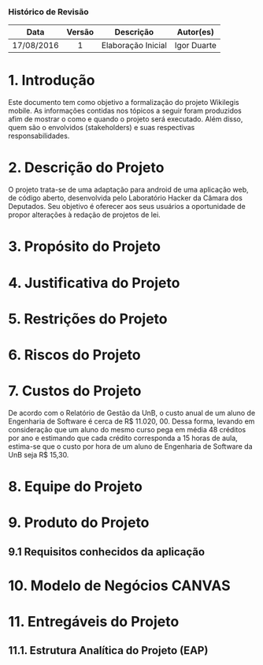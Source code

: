 ### Histórico de Revisão

| Data | Versão | Descrição | Autor(es) |
| :---: | :---: | --- | :---: |
| 17/08/2016 | 1 | Elaboração Inicial | Igor Duarte |

# 1. Introdução

Este documento tem como objetivo a formalização do projeto Wikilegis mobile. As informações contidas nos tópicos a seguir foram produzidos afim de mostrar o como  e quando o projeto será executado. Além disso, quem são o envolvidos (stakeholders) e suas respectivas responsabilidades.

# 2. Descrição do Projeto

O projeto trata-se de uma adaptação para android de uma aplicação web, de código aberto, desenvolvida pelo Laboratório Hacker da Câmara dos Deputados. Seu objetivo é oferecer aos seus usuários a oportunidade de propor alterações à redação de projetos de lei.

# 3. Propósito do Projeto

# 4. Justificativa do Projeto

# 5. Restrições do Projeto

# 6. Riscos do Projeto

# 7. Custos do Projeto

De acordo com o Relatório de Gestão da UnB, o custo anual de um aluno de Engenharia de Software é cerca de R$ 11.020, 00. Dessa forma, levando em consideração que um aluno do mesmo curso pega em média 48 créditos por ano e estimando que cada crédito corresponda a 15 horas de aula, estima-se que o custo por hora de um aluno de Engenharia de Software da UnB seja R$ 15,30.

# 8. Equipe do Projeto

# 9. Produto do Projeto

## 9.1 Requisitos conhecidos da aplicação

# 10. Modelo de Negócios  CANVAS

# 11. Entregáveis do Projeto

## 11.1. Estrutura Analítica do Projeto (EAP)
